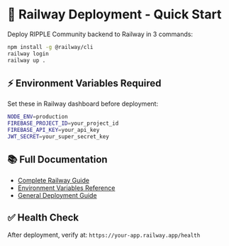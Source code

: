 # 🚂 Railway Deployment - Quick Start

Deploy RIPPLE Community backend to Railway in 3 commands:

```bash
npm install -g @railway/cli
railway login
railway up .
```

## ⚡ Environment Variables Required

Set these in Railway dashboard before deployment:

```bash
NODE_ENV=production
FIREBASE_PROJECT_ID=your_project_id
FIREBASE_API_KEY=your_api_key
JWT_SECRET=your_super_secret_key
```

## 📚 Full Documentation

- [Complete Railway Guide](docs/RAILWAY_DEPLOYMENT.md)
- [Environment Variables Reference](.env.example)
- [General Deployment Guide](docs/DEPLOYMENT.md)

## ✅ Health Check

After deployment, verify at: `https://your-app.railway.app/health`
